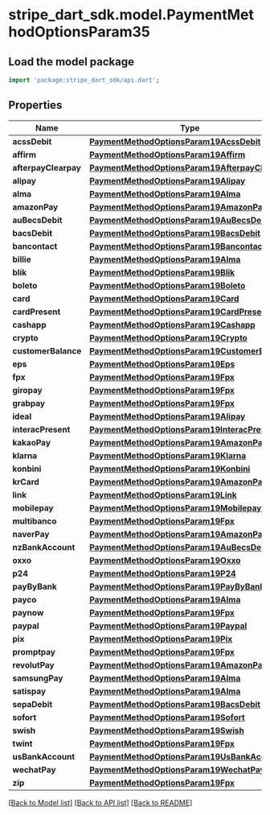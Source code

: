 # stripe_dart_sdk.model.PaymentMethodOptionsParam35

## Load the model package
```dart
import 'package:stripe_dart_sdk/api.dart';
```

## Properties
Name | Type | Description | Notes
------------ | ------------- | ------------- | -------------
**acssDebit** | [**PaymentMethodOptionsParam19AcssDebit**](PaymentMethodOptionsParam19AcssDebit.md) |  | [optional] 
**affirm** | [**PaymentMethodOptionsParam19Affirm**](PaymentMethodOptionsParam19Affirm.md) |  | [optional] 
**afterpayClearpay** | [**PaymentMethodOptionsParam19AfterpayClearpay**](PaymentMethodOptionsParam19AfterpayClearpay.md) |  | [optional] 
**alipay** | [**PaymentMethodOptionsParam19Alipay**](PaymentMethodOptionsParam19Alipay.md) |  | [optional] 
**alma** | [**PaymentMethodOptionsParam19Alma**](PaymentMethodOptionsParam19Alma.md) |  | [optional] 
**amazonPay** | [**PaymentMethodOptionsParam19AmazonPay**](PaymentMethodOptionsParam19AmazonPay.md) |  | [optional] 
**auBecsDebit** | [**PaymentMethodOptionsParam19AuBecsDebit**](PaymentMethodOptionsParam19AuBecsDebit.md) |  | [optional] 
**bacsDebit** | [**PaymentMethodOptionsParam19BacsDebit**](PaymentMethodOptionsParam19BacsDebit.md) |  | [optional] 
**bancontact** | [**PaymentMethodOptionsParam19Bancontact**](PaymentMethodOptionsParam19Bancontact.md) |  | [optional] 
**billie** | [**PaymentMethodOptionsParam19Alma**](PaymentMethodOptionsParam19Alma.md) |  | [optional] 
**blik** | [**PaymentMethodOptionsParam19Blik**](PaymentMethodOptionsParam19Blik.md) |  | [optional] 
**boleto** | [**PaymentMethodOptionsParam19Boleto**](PaymentMethodOptionsParam19Boleto.md) |  | [optional] 
**card** | [**PaymentMethodOptionsParam19Card**](PaymentMethodOptionsParam19Card.md) |  | [optional] 
**cardPresent** | [**PaymentMethodOptionsParam19CardPresent**](PaymentMethodOptionsParam19CardPresent.md) |  | [optional] 
**cashapp** | [**PaymentMethodOptionsParam19Cashapp**](PaymentMethodOptionsParam19Cashapp.md) |  | [optional] 
**crypto** | [**PaymentMethodOptionsParam19Crypto**](PaymentMethodOptionsParam19Crypto.md) |  | [optional] 
**customerBalance** | [**PaymentMethodOptionsParam19CustomerBalance**](PaymentMethodOptionsParam19CustomerBalance.md) |  | [optional] 
**eps** | [**PaymentMethodOptionsParam19Eps**](PaymentMethodOptionsParam19Eps.md) |  | [optional] 
**fpx** | [**PaymentMethodOptionsParam19Fpx**](PaymentMethodOptionsParam19Fpx.md) |  | [optional] 
**giropay** | [**PaymentMethodOptionsParam19Fpx**](PaymentMethodOptionsParam19Fpx.md) |  | [optional] 
**grabpay** | [**PaymentMethodOptionsParam19Fpx**](PaymentMethodOptionsParam19Fpx.md) |  | [optional] 
**ideal** | [**PaymentMethodOptionsParam19Alipay**](PaymentMethodOptionsParam19Alipay.md) |  | [optional] 
**interacPresent** | [**PaymentMethodOptionsParam19InteracPresent**](PaymentMethodOptionsParam19InteracPresent.md) |  | [optional] 
**kakaoPay** | [**PaymentMethodOptionsParam19AmazonPay**](PaymentMethodOptionsParam19AmazonPay.md) |  | [optional] 
**klarna** | [**PaymentMethodOptionsParam19Klarna**](PaymentMethodOptionsParam19Klarna.md) |  | [optional] 
**konbini** | [**PaymentMethodOptionsParam19Konbini**](PaymentMethodOptionsParam19Konbini.md) |  | [optional] 
**krCard** | [**PaymentMethodOptionsParam19AmazonPay**](PaymentMethodOptionsParam19AmazonPay.md) |  | [optional] 
**link** | [**PaymentMethodOptionsParam19Link**](PaymentMethodOptionsParam19Link.md) |  | [optional] 
**mobilepay** | [**PaymentMethodOptionsParam19Mobilepay**](PaymentMethodOptionsParam19Mobilepay.md) |  | [optional] 
**multibanco** | [**PaymentMethodOptionsParam19Fpx**](PaymentMethodOptionsParam19Fpx.md) |  | [optional] 
**naverPay** | [**PaymentMethodOptionsParam19AmazonPay**](PaymentMethodOptionsParam19AmazonPay.md) |  | [optional] 
**nzBankAccount** | [**PaymentMethodOptionsParam19AuBecsDebit**](PaymentMethodOptionsParam19AuBecsDebit.md) |  | [optional] 
**oxxo** | [**PaymentMethodOptionsParam19Oxxo**](PaymentMethodOptionsParam19Oxxo.md) |  | [optional] 
**p24** | [**PaymentMethodOptionsParam19P24**](PaymentMethodOptionsParam19P24.md) |  | [optional] 
**payByBank** | [**PaymentMethodOptionsParam19PayByBank**](PaymentMethodOptionsParam19PayByBank.md) |  | [optional] 
**payco** | [**PaymentMethodOptionsParam19Alma**](PaymentMethodOptionsParam19Alma.md) |  | [optional] 
**paynow** | [**PaymentMethodOptionsParam19Fpx**](PaymentMethodOptionsParam19Fpx.md) |  | [optional] 
**paypal** | [**PaymentMethodOptionsParam19Paypal**](PaymentMethodOptionsParam19Paypal.md) |  | [optional] 
**pix** | [**PaymentMethodOptionsParam19Pix**](PaymentMethodOptionsParam19Pix.md) |  | [optional] 
**promptpay** | [**PaymentMethodOptionsParam19Fpx**](PaymentMethodOptionsParam19Fpx.md) |  | [optional] 
**revolutPay** | [**PaymentMethodOptionsParam19AmazonPay**](PaymentMethodOptionsParam19AmazonPay.md) |  | [optional] 
**samsungPay** | [**PaymentMethodOptionsParam19Alma**](PaymentMethodOptionsParam19Alma.md) |  | [optional] 
**satispay** | [**PaymentMethodOptionsParam19Alma**](PaymentMethodOptionsParam19Alma.md) |  | [optional] 
**sepaDebit** | [**PaymentMethodOptionsParam19BacsDebit**](PaymentMethodOptionsParam19BacsDebit.md) |  | [optional] 
**sofort** | [**PaymentMethodOptionsParam19Sofort**](PaymentMethodOptionsParam19Sofort.md) |  | [optional] 
**swish** | [**PaymentMethodOptionsParam19Swish**](PaymentMethodOptionsParam19Swish.md) |  | [optional] 
**twint** | [**PaymentMethodOptionsParam19Fpx**](PaymentMethodOptionsParam19Fpx.md) |  | [optional] 
**usBankAccount** | [**PaymentMethodOptionsParam19UsBankAccount**](PaymentMethodOptionsParam19UsBankAccount.md) |  | [optional] 
**wechatPay** | [**PaymentMethodOptionsParam19WechatPay**](PaymentMethodOptionsParam19WechatPay.md) |  | [optional] 
**zip** | [**PaymentMethodOptionsParam19Fpx**](PaymentMethodOptionsParam19Fpx.md) |  | [optional] 

[[Back to Model list]](../README.md#documentation-for-models) [[Back to API list]](../README.md#documentation-for-api-endpoints) [[Back to README]](../README.md)


